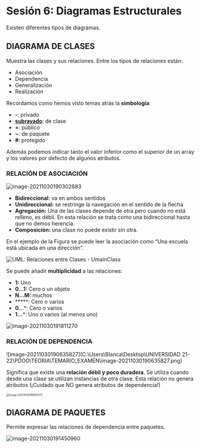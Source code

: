 # Sesión 6: Diagramas Estructurales

Existen diferentes tipos de diagramas.

## DIAGRAMA DE CLASES

Muestra las clases y sus relaciones. Entre los tipos de relaciones están:

* Asociación
* Dependencia
* Generalización
* Realización

Recordamos como hemos visto temas atrás la **simbología**:

* **-**: privado
* **<u>subrayado</u>**: de clase
* **+**: público
* **~**: de paquete
* **#**: protegido

Además podemos indicar tanto el valor inferior como el superior de un array y los valores por defecto de algunos atributos.

### RELACIÓN DE ASOCIACIÓN

![image-20211030190302683](C:\Users\Blanca\AppData\Roaming\Typora\typora-user-images\image-20211030190302683.png)

* **Bidireccional:** va en ambos sentidos
* **Unidireccional:** se restringe la navegación en el sentido de la flecha
* **Agregación:** Una de las clases depende de otra pero cuando no está relleno, es débil. En esta relación se trata como una bidireccional hasta que no demos herencia. 
* **Composición:** una clase no puede existir sin otra.

En el ejemplo de la Figura se puede leer la asociación como “Una escuela está ubicada en una dirección”.

![UML: Relaciones entre Clases - UmainClass](https://3.bp.blogspot.com/-wHIDfCL_bgs/WEundVkB6qI/AAAAAAAAANk/10Ta69WE77oaShWagQJLg5lNKwi8C7NKwCLcB/s1600/asociacion.png)

Se puede añadir **multiplicidad** a las relaciones:

* **1:** Uno
* **0...1:** Cero o un objeto
* **N...M:** muchos
* *****: Cero o varios
* **0...***: Cero o varios
* **1...***: Uno o varios (al menos uno)

![image-20211030191811270](C:\Users\Blanca\AppData\Roaming\Typora\typora-user-images\image-20211030191811270.png)



### RELACIÓN DE DEPENDENCIA

![image-20211030190635827](C:\Users\Blanca\Desktop\UNIVERSIDAD 21-22\PDOO\TEORIA\TEMARIO_EXAMEN\image-20211030190635827.png)

Significa que existe una **relación débil y poco duradera**. Se utiliza cuando desde una clase se utilizan instancias de otra clase. Esta relación no genera atributos (¡Cuidado que NO genera atributos de dependencia!)

<img src="C:\Users\Blanca\AppData\Roaming\Typora\typora-user-images\image-20211030190913172.png" alt="image-20211030190913172" style="zoom: 50%;" />

## DIAGRAMA DE PAQUETES

Permite expresar las relaciones de dependencia entre paquetes. 

![image-20211030191450960](C:\Users\Blanca\AppData\Roaming\Typora\typora-user-images\image-20211030191450960.png)

